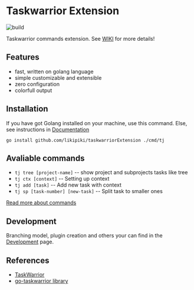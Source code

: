 # Taskwarrior Extension
![build](https://github.com/likipiki/taskwarriorExtension/actions/workflows/build.yaml/badge.svg)

Taskwarrior commands extension. See [WIKI](https://github.com/LikiPiki/taskwarriorExtension/wiki) for more details!

## Features
- fast, written on golang language 
- simple customizable and extensible
- zero configuration
- colorfull output

## Installation
If you have got Golang installed on your machine, use this command. Else, see instructions in [Documentation](https://github.com/LikiPiki/taskwarriorExtension/wiki/Development#building)

```
go install github.com/likipiki/taskwarriorExtension ./cmd/tj
```

## Avaliable commands
- `tj tree [project-name]` -- show project and subprojects tasks like tree
- `tj ctx [context]` -- Setting up context
- `tj add [task]` -- Add new task with context
- `tj sp [task-number] [new-task]` -- Split task to smaller ones

[Read more about commands](https://github.com/LikiPiki/taskwarriorExtension/wiki#commands)

## Development
Branching model, plugin creation and others your can find in the [Development](https://github.com/LikiPiki/taskwarriorExtension/wiki/Development) page.

## References
- [TaskWarrior](https://taskwarrior.org)
- [go-taskwarrior library](https://github.com/jubnzv/go-taskwarrior)
